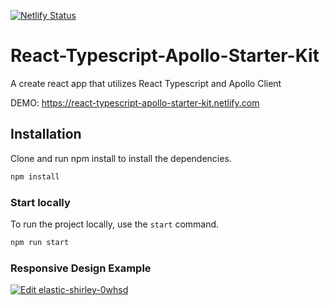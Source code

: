 [![Netlify Status](https://api.netlify.com/api/v1/badges/27886909-d8ff-4861-af94-9be35f0b015b/deploy-status)](https://app.netlify.com/sites/react-typescript-apollo-starter-kit/deploys)
# React-Typescript-Apollo-Starter-Kit
A create react app that utilizes React Typescript and Apollo Client

DEMO: https://react-typescript-apollo-starter-kit.netlify.com

## Installation

Clone and run npm install to install the dependencies.

```bash
npm install
```

### Start locally

To run the project locally, use the `start` command.

```bash
npm run start
```
### Responsive Design Example

[![Edit elastic-shirley-0whsd](https://codesandbox.io/static/img/play-codesandbox.svg)](https://https://codesandbox.io/s/react-typescript-apollo-starter-kit-d89kr)
